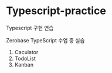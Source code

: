 # Typescript-practice

Typescript 구현 연습

Zerobase TypeScript 수업 중 실습

1. Caculator
2. TodoList
3. Kanban
